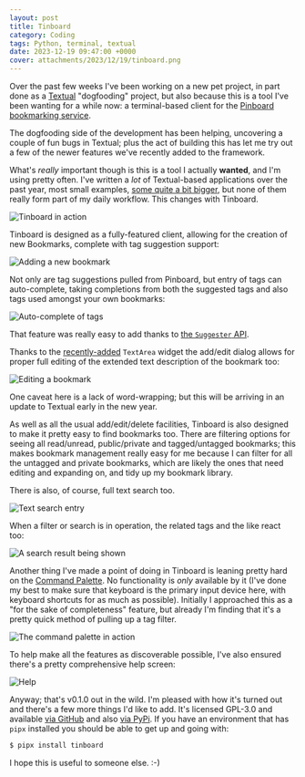 ```yaml
---
layout: post
title: Tinboard
category: Coding
tags: Python, terminal, textual
date: 2023-12-19 09:47:00 +0000
cover: attachments/2023/12/19/tinboard.png
---
```


Over the past few weeks I've been working on a new pet project, in part done
as a [Textual](https://textual.textualize.io/) "dogfooding" project, but
also because this is a tool I've been wanting for a while now: a
terminal-based client for the [Pinboard bookmarking
service](https://pinboard.in/).

The dogfooding side of the development has been helping, uncovering a couple
of fun bugs in Textual; plus the act of building this has let me try out a
few of the newer features we've recently added to the framework.

What's *really* important though is this is a tool I actually **wanted**,
and I'm using pretty often. I've written a *lot* of Textual-based
applications over the past year, most small examples, [some quite a bit
bigger](https://github.com/Textualize/frogmouth), but none of them really
form part of my daily workflow. This changes with Tinboard.

![Tinboard in action](/attachments/2023/12/19/tinboard.png#centre)

Tinboard is designed as a fully-featured client, allowing for the creation
of new Bookmarks, complete with tag suggestion support:

![Adding a new bookmark](/attachments/2023/12/19/new-bookmark.png#centre)

Not only are tag suggestions pulled from Pinboard, but entry of tags can
auto-complete, taking completions from both the suggested tags and also tags
used amongst your own bookmarks:

![Auto-complete of tags](/attachments/2023/12/19/tag-suggest.gif#centre)

That feature was really easy to add thanks to [the `Suggester`
API](https://textual.textualize.io/api/suggester/).

Thanks to the
[recently-added](https://textual.textualize.io/blog/2023/09/21/textual-0380-adds-a-syntax-aware-textarea/)
`TextArea` widget the add/edit dialog allows for proper full editing of the
extended text description of the bookmark too:

![Editing a bookmark](/attachments/2023/12/19/edit.png#centre)

One caveat here is a lack of word-wrapping; but this will be arriving in an
update to Textual early in the new year.

As well as all the usual add/edit/delete facilities, Tinboard is also
designed to make it pretty easy to find bookmarks too. There are filtering
options for seeing all read/unread, public/private and tagged/untagged
bookmarks; this makes bookmark management really easy for me because I can
filter for all the untagged and private bookmarks, which are likely the ones
that need editing and expanding on, and tidy up my bookmark library.

There is also, of course, full text search too.

![Text search entry](/attachments/2023/12/19/search-entry.png#centre)

When a filter or search is in operation, the related tags and the like react
too:

![A search result being shown](/attachments/2023/12/19/search-result.png#centre)

Another thing I've made a point of doing in Tinboard is leaning pretty hard
on the [Command
Palette](https://textual.textualize.io/guide/command_palette/). No
functionality is *only* available by it (I've done my best to make sure that
keyboard is the primary input device here, with keyboard shortcuts for as
much as possible). Initially I approached this as a "for the sake of
completeness" feature, but already I'm finding that it's a pretty quick
method of pulling up a tag filter.

![The command palette in action](/attachments/2023/12/19/command-palette.png#centre)

To help make all the features as discoverable possible, I've also ensured
there's a pretty comprehensive help screen:

![Help](/attachments/2023/12/19/help.png#centre)

Anyway; that's v0.1.0 out in the wild. I'm pleased with how it's turned out
and there's a few more things I'd like to add. It's licensed GPL-3.0 and
available [via GitHub](https://github.com/davep/tinboard) and also [via
PyPi](https://pypi.org/project/tinboard/). If you have an environment that
has `pipx` installed you should be able to get up and going with:

```sh
$ pipx install tinboard
```

I hope this is useful to someone else. :-)

[//]: # (2023-12-19-tinboard.md ends here)
